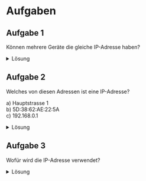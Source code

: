 # Aufgaben

## Aufgabe 1

Können mehrere Geräte die gleiche IP-Adresse haben?

<details>

<summary>Lösung</summary>

Ja, es können mehrere Geräte die gleiche IP-Adresse haben, wenn diese sich in verschiedenen Netzwerken befinden.

</details>

## Aufgabe 2

Welches von diesen Adressen ist eine IP-Adresse?

a) Hauptstrasse 1  
b) 5D:38:62:AE:22:5A  
c) 192.168.0.1

<details>

<summary>Lösung</summary>

c) 192.168.0.1

</details>

## Aufgabe 3

Wofür wird die IP-Adresse verwendet?

<details>

<summary>Lösung</summary>

Die IP-Adresse wird verwendet, um Geräte im Netzwerk zu finden. Ohne sie könnte man keine Verbindung zu einem Gerät
aufbauen.

</details>
